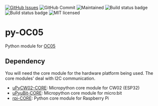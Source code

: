 [![GitHub Issues](https://img.shields.io/github/issues/xinabox/py-OC05.svg)](https://github.com/xinabox/py-OC05/issues) 
![GitHub Commit](https://img.shields.io/github/last-commit/xinabox/py-OC05) 
![Maintained](https://img.shields.io/maintenance/yes/2020) 
![Build status badge](https://github.com/xinabox/py-OC05/workflows/maker/badge.svg)
![Build status badge](https://github.com/xinabox/py-OC05/workflows/microbit/badge.svg)
![MIT licensed](https://img.shields.io/badge/license-MIT-blue.svg)
# py-OC05
Python module for [OC05](https://xinabox.cc/products/oc05)

## Dependency
You will need the core module for the hardware platform being used. The core modules' deal with I2C communication.
* [uPyCW02-CORE](https://github.com/xinabox/uPyCW02-CORE): Micropython core module for CW02 (ESP32)
* [uPyuBit-CORE](https://github.com/xinabox/uPyuBit-CORE): Micropython core module for micro:bit
* [rpi-CORE](https://github.com/xinabox/rpi-CORE): Python core module for Raspberry Pi
